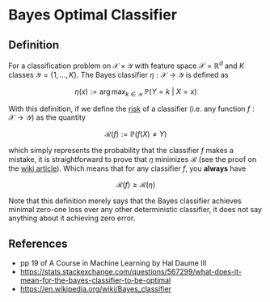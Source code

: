 # Bayes Optimal Classifier

## Definition

For a classification problem on $\mathcal X\times\mathcal Y$ with feature space $\mathcal X = \mathbb R^d$ and $K$ classes $\mathcal Y = \{1,\ldots,K\}$. The Bayes classifier $\eta : \mathcal X \to \mathcal Y$ is defined as

$$
\eta(x) :=\arg\max_{k\in\mathcal Y}\ \mathbb P(Y=k\ |\ X=x) 
$$

With this definition, if we define the [risk](https://en.wikipedia.org/wiki/Statistical_risk) of a classifier (i.e. any function $f : \mathcal X \to \mathcal Y$) as the quantity

$$
\mathcal R(f):=\mathbb P(f(X)\ne Y)
$$

which simply represents the probability that the classifier $f$ makes a mistake, it is straightforward to prove that $\eta$ minimizes $\mathcal R$ (see the proof on the [wiki article](https://en.wikipedia.org/wiki/Bayes_classifier#Proof_of_Optimality)). Which means that for any classifier $f$, you **always** have

$$
\mathcal R(f) \ge \mathcal R(\eta) 
$$

Note that this definition merely says that the Bayes classifier achieves minimal zero-one loss over any other
deterministic classifier, it does not say anything about it achieving zero error.

## References

- pp 19 of A Course in Machine Learning by Hal Daume III
- https://stats.stackexchange.com/questions/567299/what-does-it-mean-for-the-bayes-classifier-to-be-optimal
- https://en.wikipedia.org/wiki/Bayes_classifier